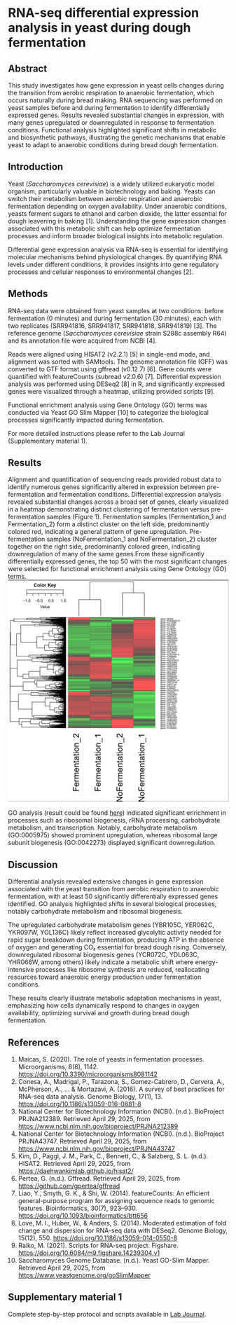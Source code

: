 # RNA-seq differential expression analysis in yeast during dough fermentation

## Abstract

This study investigates how gene expression in yeast cells changes during the transition from aerobic respiration to anaerobic fermentation, which occurs naturally during bread making. RNA sequencing was performed on yeast samples before and during fermentation to identify differentially expressed genes. Results revealed substantial changes in expression, with many genes upregulated or downregulated in response to fermentation conditions. Functional analysis highlighted significant shifts in metabolic and biosynthetic pathways, illustrating the genetic mechanisms that enable yeast to adapt to anaerobic conditions during bread dough fermentation.

## Introduction
Yeast (*Saccharomyces cerevisiae*) is a widely utilized eukaryotic model organism, particularly valuable in biotechnology and baking. Yeasts can switch their metabolism between aerobic respiration and anaerobic fermentation depending on oxygen availability. Under anaerobic conditions, yeasts ferment sugars to ethanol and carbon dioxide, the latter essential for dough leavening in baking [1]. Understanding the gene expression changes associated with this metabolic shift can help optimize fermentation processes and inform broader biological insights into metabolic regulation.

Differential gene expression analysis via RNA-seq is essential for identifying molecular mechanisms behind physiological changes. By quantifying RNA levels under different conditions, it provides insights into gene regulatory processes and cellular responses to environmental changes [2].

## Methods
RNA-seq data were obtained from yeast samples at two conditions: before fermentation (0 minutes) and during fermentation (30 minutes), each with two replicates (SRR941816, SRR941817, SRR941818, SRR941819) [3]. The reference genome (*Saccharomyces cerevisiae* strain S288c assembly R64) and its annotation file were acquired from NCBI [4].

Reads were aligned using HISAT2 (v2.2.1) [5] in single-end mode, and alignment was sorted with SAMtools. The genome annotation file (GFF) was converted to GTF format using gffread (v0.12.7) [6]. Gene counts were quantified with featureCounts (subread v2.0.6) [7]. Differential expression analysis was performed using DESeq2 [8] in R, and significantly expressed genes were visualized through a heatmap, utilizing provided scripts [9].

Functional enrichment analysis using Gene Ontology (GO) terms was conducted via Yeast GO Slim Mapper [10] to categorize the biological processes significantly impacted during fermentation.

For more detailed instructions please refer to the Lab Journal (Supplementary material 1).

## Results

Alignment and quantification of sequencing reads provided robust data to identify numerous genes significantly altered in expression between pre-fermentation and fermentation conditions. Differential expression analysis revealed substantial changes across a broad set of genes, clearly visualized in a heatmap demonstrating distinct clustering of fermentation versus pre-fermentation samples (Figure 1). Fermentation samples (Fermentation_1 and Fermentation_2) form a distinct cluster on the left side, predominantly colored red, indicating a general pattern of gene upregulation. Pre-fermentation samples (NoFermentation_1 and NoFermentation_2) cluster together on the right side, predominantly colored green, indicating downregulation of many of the same genes.From these significantly differentially expressed genes, the top 50 with the most significant changes were selected for functional enrichment analysis using Gene Ontology (GO) terms.
![alt text](<Heatmap_expression.png>)

GO analysis (result could be found [here](GO_out.txt)) indicated significant enrichment in processes such as ribosomal biogenesis, rRNA processing, carbohydrate metabolism, and transcription. Notably, carbohydrate metabolism (GO:0005975) showed prominent upregulation, whereas ribosomal large subunit biogenesis (GO:0042273) displayed significant downregulation.

## Discussion
Differential analysis revealed extensive changes in gene expression associated with the yeast transition from aerobic respiration to anaerobic fermentation, with at least 50 significantly differentially expressed genes identified. GO analysis highlighted shifts in several biological processes, notably carbohydrate metabolism and ribosomal biogenesis.

The upregulated carbohydrate metabolism genes (YBR105C, YER062C, YKR097W, YOL136C) likely reflect increased glycolytic activity needed for rapid sugar breakdown during fermentation, producing ATP in the absence of oxygen and generating CO₂ essential for bread dough rising.
Conversely, downregulated ribosomal biogenesis genes (YCR072C, YDL063C, YHR066W, among others) likely indicate a metabolic shift where energy-intensive processes like ribosome synthesis are reduced, reallocating resources toward anaerobic energy production under fermentation conditions.

These results clearly illustrate metabolic adaptation mechanisms in yeast, emphasizing how cells dynamically respond to changes in oxygen availability, optimizing survival and growth during bread dough fermentation.

## References
1. Maicas, S. (2020). The role of yeasts in fermentation processes. Microorganisms, 8(8), 1142. https://doi.org/10.3390/microorganisms8081142
2. Conesa, A., Madrigal, P., Tarazona, S., Gomez-Cabrero, D., Cervera, A., McPherson, A., ... & Mortazavi, A. (2016). A survey of best practices for RNA-seq data analysis. Genome Biology, 17(1), 13. https://doi.org/10.1186/s13059-016-0881-8
3. National Center for Biotechnology Information (NCBI). (n.d.). BioProject PRJNA212389. Retrieved April 29, 2025, from https://www.ncbi.nlm.nih.gov/bioproject/PRJNA212389
4. National Center for Biotechnology Information (NCBI). (n.d.). BioProject PRJNA43747. Retrieved April 29, 2025, from https://www.ncbi.nlm.nih.gov/bioproject/PRJNA43747
5. Kim, D., Paggi, J. M., Park, C., Bennett, C., & Salzberg, S. L. (n.d.). HISAT2. Retrieved April 29, 2025, from https://daehwankimlab.github.io/hisat2/
6. Pertea, G. (n.d.). Gffread. Retrieved April 29, 2025, from https://github.com/gpertea/gffread
7. Liao, Y., Smyth, G. K., & Shi, W. (2014). featureCounts: An efficient general-purpose program for assigning sequence reads to genomic features. Bioinformatics, 30(7), 923–930. https://doi.org/10.1093/bioinformatics/btt656
8. Love, M. I., Huber, W., & Anders, S. (2014). Moderated estimation of fold change and dispersion for RNA-seq data with DESeq2. Genome Biology, 15(12), 550. https://doi.org/10.1186/s13059-014-0550-8
9. Raiko, M. (2021). Scripts for RNA-seq project. Figshare. https://doi.org/10.6084/m9.figshare.14239304.v1
10. Saccharomyces Genome Database. (n.d.). Yeast GO-Slim Mapper. Retrieved April 29, 2025, from https://www.yeastgenome.org/goSlimMapper
    
## Supplementary material 1
Complete step-by-step protocol and scripts available in [Lab Journal](lab_journal6.md).
